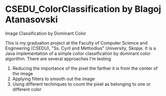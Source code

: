 CSEDU_ColorClassification by Blagoj Atanasovski
===========================================

Image Classification by Dominant Color

This is my graduation project at the Faculty of Computer Science and Engineering (CSEDU), "Ss. Cyril and Methodius" University, Skopje.
It is a Java implementation of a simple collor classification by dominant color algorithm. There are several approaches I'm testing
1. Reducing the importance of the pixel the farther it is from the center of the image
2. Applying filters to smooth out the image
3. Using different techinques to count the pixel as belonging to one or different color

